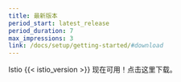 ```yaml
---
title: 最新版本
period_start: latest_release
period_duration: 7
max_impressions: 3
link: /docs/setup/getting-started/#download
---
```


Istio {{< istio_version >}} 现在可用！点击这里下载。
